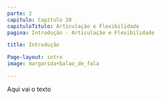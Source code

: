```yaml
---
parte: 2
capitulo: Capítulo 10
capituloTitulo: Articulação e Flexibilidade
pagina: Introdução - Articulação e Flexibilidade

title: Introdução

Page-layout: intro
image: margarida+balao_de_fala

---
```


Aqui vai o texto
